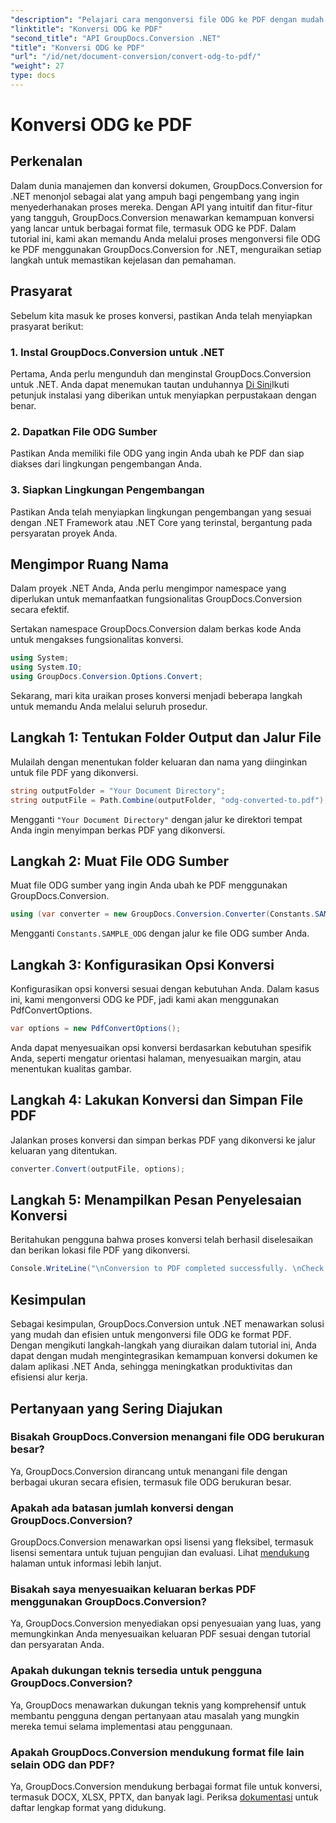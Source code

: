```yaml
---
"description": "Pelajari cara mengonversi file ODG ke PDF dengan mudah menggunakan GroupDocs.Conversion for .NET. Tingkatkan kemampuan pengelolaan dokumen Anda."
"linktitle": "Konversi ODG ke PDF"
"second_title": "API GroupDocs.Conversion .NET"
"title": "Konversi ODG ke PDF"
"url": "/id/net/document-conversion/convert-odg-to-pdf/"
"weight": 27
type: docs
---
```

# Konversi ODG ke PDF

## Perkenalan
Dalam dunia manajemen dan konversi dokumen, GroupDocs.Conversion for .NET menonjol sebagai alat yang ampuh bagi pengembang yang ingin menyederhanakan proses mereka. Dengan API yang intuitif dan fitur-fitur yang tangguh, GroupDocs.Conversion menawarkan kemampuan konversi yang lancar untuk berbagai format file, termasuk ODG ke PDF. Dalam tutorial ini, kami akan memandu Anda melalui proses mengonversi file ODG ke PDF menggunakan GroupDocs.Conversion for .NET, menguraikan setiap langkah untuk memastikan kejelasan dan pemahaman.
## Prasyarat
Sebelum kita masuk ke proses konversi, pastikan Anda telah menyiapkan prasyarat berikut:
### 1. Instal GroupDocs.Conversion untuk .NET
Pertama, Anda perlu mengunduh dan menginstal GroupDocs.Conversion untuk .NET. Anda dapat menemukan tautan unduhannya [Di Sini](https://releases.groupdocs.com/conversion/net/)Ikuti petunjuk instalasi yang diberikan untuk menyiapkan perpustakaan dengan benar.
### 2. Dapatkan File ODG Sumber
Pastikan Anda memiliki file ODG yang ingin Anda ubah ke PDF dan siap diakses dari lingkungan pengembangan Anda.
### 3. Siapkan Lingkungan Pengembangan
Pastikan Anda telah menyiapkan lingkungan pengembangan yang sesuai dengan .NET Framework atau .NET Core yang terinstal, bergantung pada persyaratan proyek Anda.

## Mengimpor Ruang Nama
Dalam proyek .NET Anda, Anda perlu mengimpor namespace yang diperlukan untuk memanfaatkan fungsionalitas GroupDocs.Conversion secara efektif.

Sertakan namespace GroupDocs.Conversion dalam berkas kode Anda untuk mengakses fungsionalitas konversi.
```csharp
using System;
using System.IO;
using GroupDocs.Conversion.Options.Convert;
```

Sekarang, mari kita uraikan proses konversi menjadi beberapa langkah untuk memandu Anda melalui seluruh prosedur.
## Langkah 1: Tentukan Folder Output dan Jalur File
Mulailah dengan menentukan folder keluaran dan nama yang diinginkan untuk file PDF yang dikonversi.
```csharp
string outputFolder = "Your Document Directory";
string outputFile = Path.Combine(outputFolder, "odg-converted-to.pdf");
```
Mengganti `"Your Document Directory"` dengan jalur ke direktori tempat Anda ingin menyimpan berkas PDF yang dikonversi.
## Langkah 2: Muat File ODG Sumber
Muat file ODG sumber yang ingin Anda ubah ke PDF menggunakan GroupDocs.Conversion.
```csharp
using (var converter = new GroupDocs.Conversion.Converter(Constants.SAMPLE_ODG))
```
Mengganti `Constants.SAMPLE_ODG` dengan jalur ke file ODG sumber Anda.
## Langkah 3: Konfigurasikan Opsi Konversi
Konfigurasikan opsi konversi sesuai dengan kebutuhan Anda. Dalam kasus ini, kami mengonversi ODG ke PDF, jadi kami akan menggunakan PdfConvertOptions.
```csharp
var options = new PdfConvertOptions();
```
Anda dapat menyesuaikan opsi konversi berdasarkan kebutuhan spesifik Anda, seperti mengatur orientasi halaman, menyesuaikan margin, atau menentukan kualitas gambar.
## Langkah 4: Lakukan Konversi dan Simpan File PDF
Jalankan proses konversi dan simpan berkas PDF yang dikonversi ke jalur keluaran yang ditentukan.
```csharp
converter.Convert(outputFile, options);
```
## Langkah 5: Menampilkan Pesan Penyelesaian Konversi
Beritahukan pengguna bahwa proses konversi telah berhasil diselesaikan dan berikan lokasi file PDF yang dikonversi.
```csharp
Console.WriteLine("\nConversion to PDF completed successfully. \nCheck output in {0}", outputFolder);
```

## Kesimpulan
Sebagai kesimpulan, GroupDocs.Conversion untuk .NET menawarkan solusi yang mudah dan efisien untuk mengonversi file ODG ke format PDF. Dengan mengikuti langkah-langkah yang diuraikan dalam tutorial ini, Anda dapat dengan mudah mengintegrasikan kemampuan konversi dokumen ke dalam aplikasi .NET Anda, sehingga meningkatkan produktivitas dan efisiensi alur kerja.
## Pertanyaan yang Sering Diajukan
### Bisakah GroupDocs.Conversion menangani file ODG berukuran besar?
Ya, GroupDocs.Conversion dirancang untuk menangani file dengan berbagai ukuran secara efisien, termasuk file ODG berukuran besar.
### Apakah ada batasan jumlah konversi dengan GroupDocs.Conversion?
GroupDocs.Conversion menawarkan opsi lisensi yang fleksibel, termasuk lisensi sementara untuk tujuan pengujian dan evaluasi. Lihat [mendukung](https://forum.groupdocs.com/c/conversion/11) halaman untuk informasi lebih lanjut.
### Bisakah saya menyesuaikan keluaran berkas PDF menggunakan GroupDocs.Conversion?
Ya, GroupDocs.Conversion menyediakan opsi penyesuaian yang luas, yang memungkinkan Anda menyesuaikan keluaran PDF sesuai dengan tutorial dan persyaratan Anda.
### Apakah dukungan teknis tersedia untuk pengguna GroupDocs.Conversion?
Ya, GroupDocs menawarkan dukungan teknis yang komprehensif untuk membantu pengguna dengan pertanyaan atau masalah yang mungkin mereka temui selama implementasi atau penggunaan.
### Apakah GroupDocs.Conversion mendukung format file lain selain ODG dan PDF?
Ya, GroupDocs.Conversion mendukung berbagai format file untuk konversi, termasuk DOCX, XLSX, PPTX, dan banyak lagi. Periksa [dokumentasi](https://tutorials.groupdocs.com/conversion/net/) untuk daftar lengkap format yang didukung.